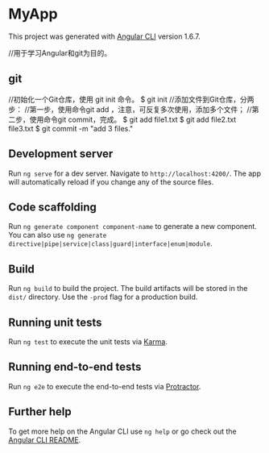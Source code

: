 # MyApp

This project was generated with [Angular CLI](https://github.com/angular/angular-cli) version 1.6.7.

//用于学习Angular和git为目的。

## git

//初始化一个Git仓库，使用 git init 命令。
    $ git init
//添加文件到Git仓库，分两步：
    //第一步，使用命令git add <file>，注意，可反复多次使用，添加多个文件；
    //第二步，使用命令git commit，完成。
        $ git add file1.txt
        $ git add file2.txt file3.txt
        $ git commit -m "add 3 files."

## Development server

Run `ng serve` for a dev server. Navigate to `http://localhost:4200/`. The app will automatically reload if you change any of the source files.

## Code scaffolding

Run `ng generate component component-name` to generate a new component. You can also use `ng generate directive|pipe|service|class|guard|interface|enum|module`.

## Build

Run `ng build` to build the project. The build artifacts will be stored in the `dist/` directory. Use the `-prod` flag for a production build.

## Running unit tests

Run `ng test` to execute the unit tests via [Karma](https://karma-runner.github.io).

## Running end-to-end tests

Run `ng e2e` to execute the end-to-end tests via [Protractor](http://www.protractortest.org/).

## Further help

To get more help on the Angular CLI use `ng help` or go check out the [Angular CLI README](https://github.com/angular/angular-cli/blob/master/README.md).
